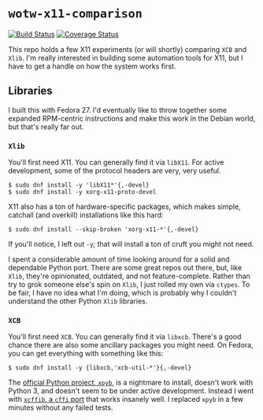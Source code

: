 # `wotw-x11-comparison`

[![Build Status](https://travis-ci.org/wizardsoftheweb/wotw-x11-comparison.svg?branch=master)](https://travis-ci.org/wizardsoftheweb/wotw-x11-comparison) [![Coverage Status](https://coveralls.io/repos/github/wizardsoftheweb/wotw-x11-comparison/badge.svg?branch=master)](https://coveralls.io/github/wizardsoftheweb/wotw-x11-comparison?branch=master)

This repo holds a few X11 experiments (or will shortly) comparing `XCB` and `Xlib`. I'm really interested in building some automation tools for X11, but I have to get a handle on how the system works first.

## Libraries

I built this with Fedora 27. I'd eventually like to throw together some expanded RPM-centric instructions and make this work in the Debian world, but that's really far out.

### `Xlib`

You'll first need X11. You can generally find it via `libX11`. For active development, some of the protocol headers are very, very useful.

```sh-sesion
$ sudo dnf install -y 'libX11*'{,-devel}
$ sudo dnf install -y xorg-x11-proto-devel
```

X11 also has a ton of hardware-specific packages, which makes simple, catchall (and overkill) installations like this hard:

```sh-sesion
$ sudo dnf install --skip-broken 'xorg-x11-*'{,-devel}
```

If you'll notice, I left out `-y`; that will install a ton of cruft you might not need.

I spent a considerable amount of time looking around for a solid and dependable Python port. There are some great repos out there, but, like `Xlib`, they're opinionated, outdated, and not feature-complete. Rather than try to grok someone else's spin on `Xlib`, I just rolled my own via `ctypes`. To be fair, I have no idea what I'm doing, which is probably why I couldn't understand the other Python `Xlib` libraries.

### `XCB`

You'll first need `XCB`. You can generally find it via `libxcb`. There's a good chance there are also some ancillary packages you might need. On Fedora, you can get everything with something like this:

```sh-sesion
$ sudo dnf install -y {libxcb,'xcb-util-*'}{,-devel}
```

The [official Python project, `xpyb`](https://pypi.python.org/pypi/xpyb/1.3.1), is a nightmare to install, doesn't work with Python 3, and doesn't seem to be under active development. Instead I went with [`xcffib`, a `cffi` port](https://github.com/tych0/xcffib) that works insanely well. I replaced `xpyb` in a few minutes without any failed tests.
